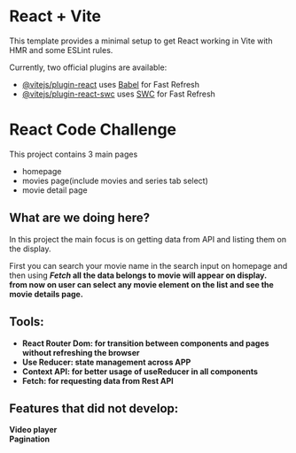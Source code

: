 # React + Vite

This template provides a minimal setup to get React working in Vite with HMR and some ESLint rules.

Currently, two official plugins are available:

- [@vitejs/plugin-react](https://github.com/vitejs/vite-plugin-react/blob/main/packages/plugin-react/README.md) uses [Babel](https://babeljs.io/) for Fast Refresh
- [@vitejs/plugin-react-swc](https://github.com/vitejs/vite-plugin-react-swc) uses [SWC](https://swc.rs/) for Fast Refresh

# React Code Challenge 
<p>This project contains 3 main pages 
<ul>
  <li>homepage</li>
  <li>movies page(include movies and series tab select)</li>
  <li>movie detail page</li>
</ul>
</p>
<h2>What are we doing here?</h2> 
<p>In this project the main focus is on getting data from API and listing them on the display.</p>
<p>First you can search your movie name in the search input on homepage and then using <i><strong>Fetch<strong></i> all the data belongs to movie will appear on display.
<br>
from now on user can select any movie element on the list and see the movie details page.
</p>

<h2>Tools:</h2>
<ul>
  <li>React Router Dom: for transition between components and pages without refreshing the browser</li>
  <li>Use Reducer: state management across APP</li>
  <li>Context API: for better usage of useReducer in all components</li>
  <li>Fetch: for requesting data from Rest API</li>
</ul>

<h2>Features that did not develop:</h2>
<b>Video player</b>
<br>
<b>Pagination</b>
